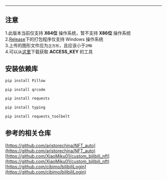 ---
## 注意
1.此版本当前仅支持 **X64位** 操作系统，暂不支持 **X86位** 操作系统  
2.[Release](https://github.com/Kiuow/BiliBili_NFT/releases)下的打包程序仅支持 Windows 操作系统  
3.上传的图形文件应为`正方形`，且应该小于`2MB`  
4.可以从[这里](https://github.com/XiaoMiku01/fansMedalHelper/releases/tag/logintool)下载获取 **ACCESS_KEY** 的工具  

## 安装依赖库
```bash
pip install Pillow
```  
```bash
pip install qrcode
```  
```bash
pip install requests
```  
```bash
pip install typing
```  
```bash
pip install requests_toolbelt
```
## 参考的相关仓库
[https://github.com/aristorechina/NFT_auto](https://github.com/aristorechina/NFT_auto)  
[https://github.com/XiaoMiku01/custom_bilibili_nft](https://github.com/XiaoMiku01/custom_bilibili_nft)  
[https://github.com/cibimo/bilibiliLogin](https://github.com/cibimo/bilibiliLogin)  
 
